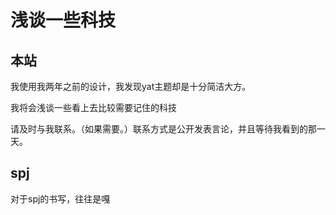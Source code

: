 # 浅谈一些科技

## 本站

我使用我两年之前的设计，我发现yat主题却是十分简洁大方。

我将会浅谈一些看上去比较需要记住的科技

请及时与我联系。（如果需要。）联系方式是公开发表言论，并且等待我看到的那一天。

## spj

对于spj的书写，往往是嘎

<!--stackedit_data:
eyJoaXN0b3J5IjpbLTE4ODQ1MDA5OTEsNDgyODE1NTUzXX0=
-->